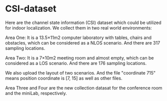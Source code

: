 # CSI-dataset

Here are the channel state information (CSI) dataset which could be utilized for indoor localization. We collect them in two real world environments:

Area One: It is a 13.5×11m2 computer laboratory with tables, chairs and obstacles, which can be considered as a NLOS scenario. And there are 317 sampling locations.

Area Two: It is a 7×10m2 meeting room and almost empty, which can be considered as a LOS scenario. And there are 176 sampling locations.

We also upload the layout of two scenarios. And the file "coordinate 715" means position coordinate is [7, 15] as well as other files.

Area Three and Four are the new collection datasat for the conference room and the miniLab, respectively.
